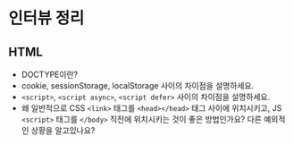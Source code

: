 # 인터뷰 정리

## HTML

- DOCTYPE이란?
- cookie, sessionStorage, localStorage 사이의 차이점을 설명하세요.
- `<script>`, `<script async>`, `<script defer>` 사이의 차이점을 설명하세요.
- 왜 일반적으로 CSS `<link>` 태그를 `<head></head>` 태그 사이에 위치시키고, JS `<script>` 태그를 `</body>` 직전에 위치시키는 것이 좋은 방법인가요? 다른 예외적인 상황을 알고있나요?
